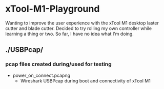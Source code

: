 # xTool-M1-Playground
Wanting to improve the user experience with the xTool M1 desktop laster cutter and blade cutter. Decided to try rolling my own controller while learning a thing or two. So far, I have no idea what I'm doing.

## ./USBPcap/
### pcap files created during/used for testing
* power_on_connect.pcapng
  * Wireshark USBPcap during boot and connectivity of xTool M1